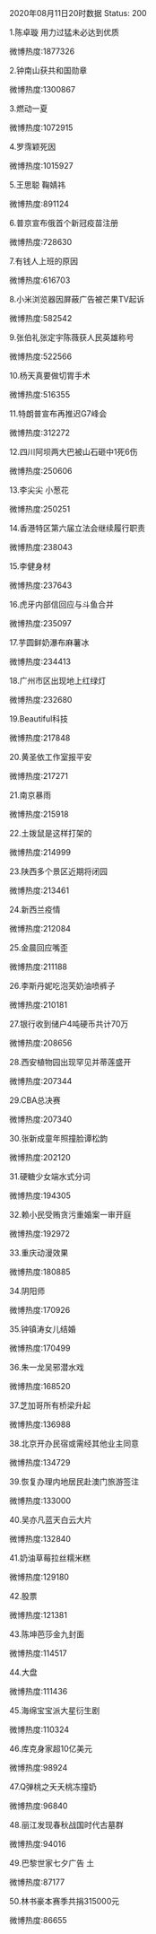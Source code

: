 2020年08月11日20时数据
Status: 200

1.陈卓璇 用力过猛未必达到优质

微博热度:1877326

2.钟南山获共和国勋章

微博热度:1300867

3.燃动一夏

微博热度:1072915

4.罗霈颖死因

微博热度:1015927

5.王思聪 鞠婧祎

微博热度:891124

6.普京宣布俄首个新冠疫苗注册

微博热度:728630

7.有钱人上班的原因

微博热度:616703

8.小米浏览器因屏蔽广告被芒果TV起诉

微博热度:582542

9.张伯礼张定宇陈薇获人民英雄称号

微博热度:522566

10.杨天真要做切胃手术

微博热度:516355

11.特朗普宣布再推迟G7峰会

微博热度:312272

12.四川阿坝两大巴被山石砸中1死6伤

微博热度:250606

13.李尖尖 小葱花

微博热度:250251

14.香港特区第六届立法会继续履行职责

微博热度:238043

15.李健身材

微博热度:237643

16.虎牙内部信回应与斗鱼合并

微博热度:235097

17.芋圆鲜奶瀑布麻薯冰

微博热度:234413

18.广州市区出现地上红绿灯

微博热度:232680

19.Beautiful科技

微博热度:217848

20.黄圣依工作室报平安

微博热度:217271

21.南京暴雨

微博热度:215918

22.土拨鼠是这样打架的

微博热度:214999

23.陕西多个景区近期将闭园

微博热度:213461

24.新西兰疫情

微博热度:212084

25.金晨回应嘴歪

微博热度:211188

26.李斯丹妮吃泡芙奶油喷裤子

微博热度:210181

27.银行收到储户4吨硬币共计70万

微博热度:208656

28.西安植物园出现罕见并蒂莲盛开

微博热度:207344

29.CBA总决赛

微博热度:207340

30.张新成童年照撞脸谭松韵

微博热度:202120

31.硬糖少女端水式分词

微博热度:194305

32.赖小民受贿贪污重婚案一审开庭

微博热度:192972

33.重庆动漫效果

微博热度:180885

34.阴阳师

微博热度:170926

35.钟镇涛女儿结婚

微博热度:170499

36.朱一龙吴邪潜水戏

微博热度:168520

37.芝加哥所有桥梁升起

微博热度:136988

38.北京开办民宿或需经其他业主同意

微博热度:134729

39.恢复办理内地居民赴澳门旅游签注

微博热度:133000

40.吴亦凡蓝天白云大片

微博热度:132840

41.奶油草莓拉丝糯米糕

微博热度:129180

42.股票

微博热度:121381

43.陈坤芭莎金九封面

微博热度:114517

44.大盘

微博热度:111436

45.海绵宝宝派大星衍生剧

微博热度:110324

46.库克身家超10亿美元

微博热度:98924

47.Q弹桃之夭夭桃冻撞奶

微博热度:96840

48.丽江发现春秋战国时代古墓群

微博热度:94016

49.巴黎世家七夕广告 土

微博热度:87177

50.林书豪本赛季共捐315000元

微博热度:86655

